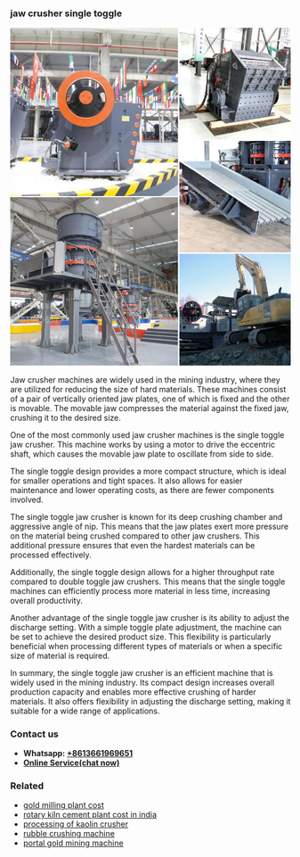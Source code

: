 <h3>jaw crusher single toggle</h3><img src='1706773308.jpg' alt=''><p>Jaw crusher machines are widely used in the mining industry, where they are utilized for reducing the size of hard materials. These machines consist of a pair of vertically oriented jaw plates, one of which is fixed and the other is movable. The movable jaw compresses the material against the fixed jaw, crushing it to the desired size.</p><p>One of the most commonly used jaw crusher machines is the single toggle jaw crusher. This machine works by using a motor to drive the eccentric shaft, which causes the movable jaw plate to oscillate from side to side.</p><p>The single toggle design provides a more compact structure, which is ideal for smaller operations and tight spaces. It also allows for easier maintenance and lower operating costs, as there are fewer components involved.</p><p>The single toggle jaw crusher is known for its deep crushing chamber and aggressive angle of nip. This means that the jaw plates exert more pressure on the material being crushed compared to other jaw crushers. This additional pressure ensures that even the hardest materials can be processed effectively.</p><p>Additionally, the single toggle design allows for a higher throughput rate compared to double toggle jaw crushers. This means that the single toggle machines can efficiently process more material in less time, increasing overall productivity.</p><p>Another advantage of the single toggle jaw crusher is its ability to adjust the discharge setting. With a simple toggle plate adjustment, the machine can be set to achieve the desired product size. This flexibility is particularly beneficial when processing different types of materials or when a specific size of material is required.</p><p>In summary, the single toggle jaw crusher is an efficient machine that is widely used in the mining industry. Its compact design increases overall production capacity and enables more effective crushing of harder materials. It also offers flexibility in adjusting the discharge setting, making it suitable for a wide range of applications.</p><h3>Contact us</h3><ul><li><strong>Whatsapp:&nbsp;<a href="https://wa.me/8613661969651">+8613661969651</a></strong></li><li><a href="https://swt.shibang-china.com/?git&amp;zhl&amp;jaw crusher single toggle"><strong>Online Service(chat now)</strong></a></li></ul><h3>Related</h3><ul><li><a href='gold milling plant cost.md'>gold milling plant cost</a></li><li><a href='rotary kiln cement plant cost in india.md'>rotary kiln cement plant cost in india</a></li><li><a href='processing of kaolin crusher.md'>processing of kaolin crusher</a></li><li><a href='rubble crushing machine.md'>rubble crushing machine</a></li><li><a href='portal gold mining machine.md'>portal gold mining machine</a></li></ul>
